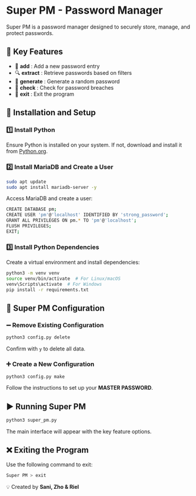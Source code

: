 # Super PM - Password Manager

Super PM is a password manager designed to securely store, manage, and protect passwords.

## 📌 Key Features
- 🔑 **add** : Add a new password entry  
- 🔍 **extract** : Retrieve passwords based on filters  
- 🔢 **generate** : Generate a random password  
- 🔎 **check** : Check for password breaches  
- 🚪 **exit** : Exit the program  

## 🚀 Installation and Setup

### 1️⃣ Install Python  
Ensure Python is installed on your system. If not, download and install it from [Python.org](https://www.python.org/downloads/).  

### 2️⃣ Install MariaDB and Create a User
```bash
sudo apt update
sudo apt install mariadb-server -y
```
Access MariaDB and create a user:
```bash
CREATE DATABASE pm;
CREATE USER 'pm'@'localhost' IDENTIFIED BY 'strong_password';
GRANT ALL PRIVILEGES ON pm.* TO 'pm'@'localhost';
FLUSH PRIVILEGES;
EXIT;
```

### 3️⃣ Install Python Dependencies
Create a virtual environment and install dependencies:
```bash
python3 -m venv venv
source venv/bin/activate  # For Linux/macOS
venv\Scripts\activate  # For Windows
pip install -r requirements.txt
```

## 🔧 Super PM Configuration

### ➖ Remove Existing Configuration
```bash
python3 config.py delete
```
Confirm with `y` to delete all data.  

### ➕ Create a New Configuration
```bash
python3 config.py make
```
Follow the instructions to set up your **MASTER PASSWORD**.

## ▶️ Running Super PM
```bash
python3 super_pm.py
```
The main interface will appear with the key feature options.

## ❌ Exiting the Program
Use the following command to exit:  
```bash
Super PM > exit
```
💡 Created by **Sani, Zho & Riel**  
